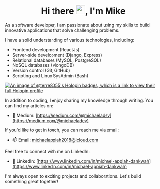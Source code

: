 <h1 align="center"> Hi there <img src="https://github.com/TheDudeThatCode/TheDudeThatCode/blob/master/Assets/Hi.gif" width="29px">, I'm Mike</h1>

<p>As a software developer, I am passionate about using my skills to build innovative applications that solve challenging problems.</p>

<p>I have a solid understanding of various technologies, including:</p>

<ul>
  <li>Frontend development (ReactJs)</li>
  <li>Server-side development (Django, Express)</li>
  <li>Relational databases (MySQL, PostgreSQL)</li>
  <li>NoSQL databases (MongoDB)</li>
  <li>Version control (Git, GitHub)</li>
  <li>Scripting and Linux SysAdmin (Bash)</li>
</ul>

[![An image of @terre8055's Holopin badges, which is a link to view their full Holopin profile](https://holopin.me/terre8055)](https://holopin.io/@terre8055)

<p>In addition to coding, I enjoy sharing my knowledge through writing. You can find my articles on:</p>

- 📝 Medium: [https://medium.com/@michaeladev](https://medium.com/@michaeladev)

<p>If you'd like to get in touch, you can reach me via email:</p>

- 📫 Email: michaelappiah2018@icloud.com

<p>Feel free to connect with me on LinkedIn:</p>

- 💼 LinkedIn: [https://www.linkedin.com/in/michael-appiah-dankwah](https://www.linkedin.com/in/michael-appiah-dankwah)

<p>I'm always open to exciting projects and collaborations. Let's build something great together!</p>
